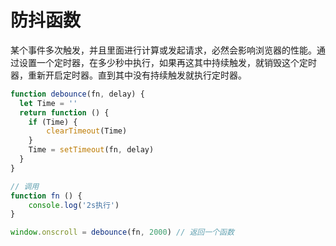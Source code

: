 # 防抖函数

某个事件多次触发，并且里面进行计算或发起请求，必然会影响浏览器的性能。通过设置一个定时器，在多少秒中执行，如果再这其中持续触发，就销毁这个定时器，重新开启定时器。直到其中没有持续触发就执行定时器。

``` js
function debounce(fn, delay) {
  let Time = ''
  return function () {
    if (Time) {
        clearTimeout(Time)
    }
    Time = setTimeout(fn, delay)
  }
}

// 调用
function fn () {
    console.log('2s执行')
}

window.onscroll = debounce(fn, 2000) // 返回一个函数

```
